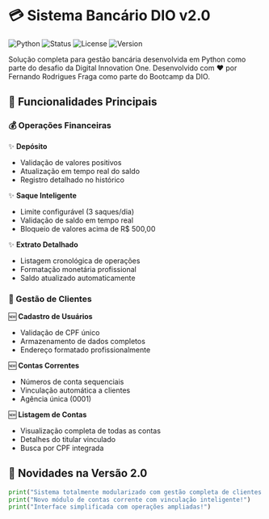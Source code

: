 # 💳 Sistema Bancário DIO v2.0

![Python](https://img.shields.io/badge/Python-3.8%2B-blue?logo=python)
![Status](https://img.shields.io/badge/Status-Concluído-brightgreen)
![License](https://img.shields.io/badge/License-MIT-orange)
![Version](https://img.shields.io/badge/Versão-2.0-ff69b4)

Solução completa para gestão bancária desenvolvida em Python como parte do desafio da Digital Innovation One. Desenvolvido com ❤️ por Fernando Rodrigues Fraga como parte do Bootcamp da DIO.

## 🚀 Funcionalidades Principais

### 💰 Operações Financeiras
✨ **Depósito**  
- Validação de valores positivos  
- Atualização em tempo real do saldo  
- Registro detalhado no histórico  

✨ **Saque Inteligente**  
- Limite configurável (3 saques/dia)  
- Validação de saldo em tempo real  
- Bloqueio de valores acima de R$ 500,00  

✨ **Extrato Detalhado**  
- Listagem cronológica de operações  
- Formatação monetária profissional  
- Saldo atualizado automaticamente  

### 👥 Gestão de Clientes
🆕 **Cadastro de Usuários**  
- Validação de CPF único  
- Armazenamento de dados completos  
- Endereço formatado profissionalmente  

🆕 **Contas Correntes**  
- Números de conta sequenciais  
- Vinculação automática a clientes  
- Agência única (0001)  

🆕 **Listagem de Contas**  
- Visualização completa de todas as contas  
- Detalhes do titular vinculado  
- Busca por CPF integrada  

## 🎯 Novidades na Versão 2.0
```python
print("Sistema totalmente modularizado com gestão completa de clientes!")
print("Novo módulo de contas corrente com vinculação inteligente!")
print("Interface simplificada com operações ampliadas!")
